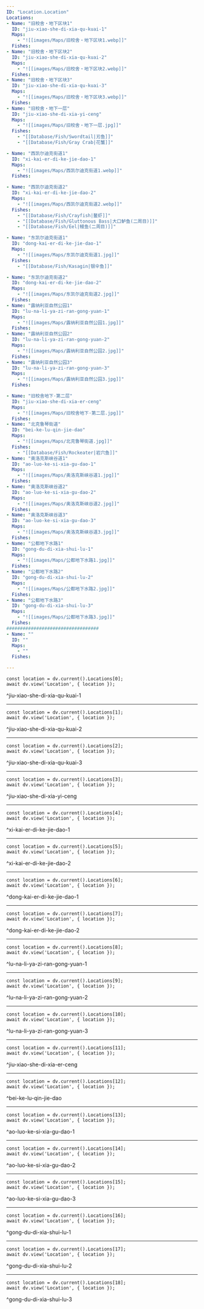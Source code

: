 ```yaml
---
ID: "Location.Location"
Locations:
- Name: "旧校舍‧地下区块1"
  ID: "jiu-xiao-she-di-xia-qu-kuai-1"
  Maps:
    - "![[images/Maps/旧校舍‧地下区块1.webp]]"
  Fishes:
- Name: "旧校舍‧地下区块2"
  ID: "jiu-xiao-she-di-xia-qu-kuai-2"
  Maps:
    - "![[images/Maps/旧校舍‧地下区块2.webp]]"
  Fishes:
- Name: "旧校舍‧地下区块3"
  ID: "jiu-xiao-she-di-xia-qu-kuai-3"
  Maps:
    - "![[images/Maps/旧校舍‧地下区块3.webp]]"
  Fishes:
- Name: "旧校舍‧地下一层"
  ID: "jiu-xiao-she-di-xia-yi-ceng"
  Maps:
    - "![[images/Maps/旧校舍‧地下一层.jpg]]"
  Fishes:
    - "[[Database/Fish/Swordtail|刃鱼]]"
    - "[[Database/Fish/Gray Crab|花蟹]]"

- Name: "西凯尔迪克街道1"
  ID: "xi-kai-er-di-ke-jie-dao-1"
  Maps:
    - "![[images/Maps/西凯尔迪克街道1.webp]]"
  Fishes:

- Name: "西凯尔迪克街道2"
  ID: "xi-kai-er-di-ke-jie-dao-2"
  Maps:
    - "![[images/Maps/西凯尔迪克街道2.webp]]"
  Fishes:
    - "[[Database/Fish/Crayfish|鳌虾]]"
    - "[[Database/Fish/Gluttonous Bass|大口鲈鱼(二周目)]]"
    - "[[Database/Fish/Eel|鳗鱼(二周目)]]"

- Name: "东凯尔迪克街道1"
  ID: "dong-kai-er-di-ke-jie-dao-1"
  Maps:
    - "![[images/Maps/东凯尔迪克街道1.jpg]]"
  Fishes:
    - "[[Database/Fish/Kasagin|银伞鱼]]"

- Name: "东凯尔迪克街道2"
  ID: "dong-kai-er-di-ke-jie-dao-2"
  Maps:
    - "![[images/Maps/东凯尔迪克街道2.jpg]]"
  Fishes:
- Name: "露纳利亚自然公园1"
  ID: "lu-na-li-ya-zi-ran-gong-yuan-1"
  Maps:
    - "![[images/Maps/露纳利亚自然公园1.jpg]]"
  Fishes:
- Name: "露纳利亚自然公园2"
  ID: "lu-na-li-ya-zi-ran-gong-yuan-2"
  Maps:
    - "![[images/Maps/露纳利亚自然公园2.jpg]]"
  Fishes:
- Name: "露纳利亚自然公园3"
  ID: "lu-na-li-ya-zi-ran-gong-yuan-3"
  Maps:
    - "![[images/Maps/露纳利亚自然公园3.jpg]]"
  Fishes:

- Name: "旧校舍地下·第二层"
  ID: "jiu-xiao-she-di-xia-er-ceng"
  Maps:
    - "![[images/Maps/旧校舍地下·第二层.jpg]]"
  Fishes:
- Name: "北克鲁琴街道"
  ID: "bei-ke-lu-qin-jie-dao"
  Maps:
    - "![[images/Maps/北克鲁琴街道.jpg]]"
  Fishes:
    - "[[Database/Fish/Rockeater|岩穴鱼]]"
- Name: "奥洛克斯峡谷道1"
  ID: "ao-luo-ke-si-xia-gu-dao-1"
  Maps:
    - "![[images/Maps/奥洛克斯峡谷道1.jpg]]"
  Fishes:
- Name: "奥洛克斯峡谷道2"
  ID: "ao-luo-ke-si-xia-gu-dao-2"
  Maps:
    - "![[images/Maps/奥洛克斯峡谷道2.jpg]]"
  Fishes:
- Name: "奥洛克斯峡谷道3"
  ID: "ao-luo-ke-si-xia-gu-dao-3"
  Maps:
    - "![[images/Maps/奥洛克斯峡谷道3.jpg]]"
  Fishes:
- Name: "公都地下水路1"
  ID: "gong-du-di-xia-shui-lu-1"
  Maps:
    - "![[images/Maps/公都地下水路1.jpg]]"
  Fishes:
- Name: "公都地下水路2"
  ID: "gong-du-di-xia-shui-lu-2"
  Maps:
    - "![[images/Maps/公都地下水路2.jpg]]"
  Fishes:
- Name: "公都地下水路3"
  ID: "gong-du-di-xia-shui-lu-3"
  Maps:
    - "![[images/Maps/公都地下水路3.jpg]]"
  Fishes:
##################################
- Name: ""
  ID: ""
  Maps:
    - ""
  Fishes:

---
```

```dataviewjs
const location = dv.current().Locations[0];
await dv.view('Location', { location });
```
^jiu-xiao-she-di-xia-qu-kuai-1

---

```dataviewjs
const location = dv.current().Locations[1];
await dv.view('Location', { location });
```
^jiu-xiao-she-di-xia-qu-kuai-2

---

```dataviewjs
const location = dv.current().Locations[2];
await dv.view('Location', { location });
```
^jiu-xiao-she-di-xia-qu-kuai-3

---

```dataviewjs
const location = dv.current().Locations[3];
await dv.view('Location', { location });
```
^jiu-xiao-she-di-xia-yi-ceng

---

```dataviewjs
const location = dv.current().Locations[4];
await dv.view('Location', { location });
```
^xi-kai-er-di-ke-jie-dao-1

---

```dataviewjs
const location = dv.current().Locations[5];
await dv.view('Location', { location });
```
^xi-kai-er-di-ke-jie-dao-2

---

```dataviewjs
const location = dv.current().Locations[6];
await dv.view('Location', { location });
```
^dong-kai-er-di-ke-jie-dao-1

---

```dataviewjs
const location = dv.current().Locations[7];
await dv.view('Location', { location });
```
^dong-kai-er-di-ke-jie-dao-2

---

```dataviewjs
const location = dv.current().Locations[8];
await dv.view('Location', { location });
```
^lu-na-li-ya-zi-ran-gong-yuan-1

---

```dataviewjs
const location = dv.current().Locations[9];
await dv.view('Location', { location });
```
^lu-na-li-ya-zi-ran-gong-yuan-2

---

```dataviewjs
const location = dv.current().Locations[10];
await dv.view('Location', { location });
```
^lu-na-li-ya-zi-ran-gong-yuan-3

---

```dataviewjs
const location = dv.current().Locations[11];
await dv.view('Location', { location });
```
^jiu-xiao-she-di-xia-er-ceng

---

```dataviewjs
const location = dv.current().Locations[12];
await dv.view('Location', { location });
```
^bei-ke-lu-qin-jie-dao

---

```dataviewjs
const location = dv.current().Locations[13];
await dv.view('Location', { location });
```
^ao-luo-ke-si-xia-gu-dao-1

---


```dataviewjs
const location = dv.current().Locations[14];
await dv.view('Location', { location });
```
^ao-luo-ke-si-xia-gu-dao-2

---

```dataviewjs
const location = dv.current().Locations[15];
await dv.view('Location', { location });
```
^ao-luo-ke-si-xia-gu-dao-3

---

```dataviewjs
const location = dv.current().Locations[16];
await dv.view('Location', { location });
```
^gong-du-di-xia-shui-lu-1

---

```dataviewjs
const location = dv.current().Locations[17];
await dv.view('Location', { location });
```
^gong-du-di-xia-shui-lu-2

---

```dataviewjs
const location = dv.current().Locations[18];
await dv.view('Location', { location });
```
^gong-du-di-xia-shui-lu-3